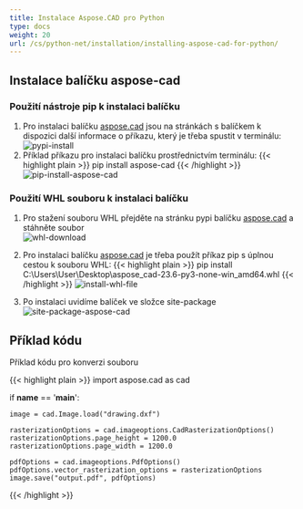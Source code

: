 ```yaml
---
title: Instalace Aspose.CAD pro Python
type: docs
weight: 20
url: /cs/python-net/installation/installing-aspose-cad-for-python/
---
```


## **Instalace balíčku aspose-cad**

### Použití nástroje pip k instalaci balíčku

1. Pro instalaci balíčku [aspose.cad](https://pypi.org/project/aspose-cad/) jsou na stránkách s balíčkem k dispozici další informace o příkazu, který je třeba spustit v terminálu:<br/>
![pypi-install](/cad/_assets/python-net/install/pypi-aspose-cad.png)
1. Příklad příkazu pro instalaci balíčku prostřednictvím terminálu:
{{< highlight plain >}}
pip install aspose-cad
{{< /highlight >}}
![pip-install-aspose-cad](/cad/_assets/python-net/install/pip-install-aspose.png)

### Použití WHL souboru k instalaci balíčku

1. Pro stažení souboru WHL přejděte na stránku pypi balíčku [aspose.cad](https://pypi.org/project/aspose-cad/#files) a stáhněte soubor<br/>
![whl-download](/cad/_assets/python-net/install/download-whl-file.png)<br/>
1. Pro instalaci balíčku [aspose.cad](https://pypi.org/project/aspose-cad/) je třeba použít příkaz pip s úplnou cestou k souboru WHL:
{{< highlight plain >}}
pip install C:\Users\User\Desktop\aspose_cad-23.6-py3-none-win_amd64.whl
{{< /highlight >}}
![install-whl-file](/cad/_assets/python-net/install/install-whl-file-terminal.png)

1. Po instalaci uvidíme balíček ve složce site-package<br/>
![site-package-aspose-cad](/cad/_assets/python-net/install/site-package-aspose.png)

## Příklad kódu
Příklad kódu pro konverzi souboru

{{< highlight plain >}}
import aspose.cad as cad

if __name__ == '__main__':
    
    image = cad.Image.load("drawing.dxf")

    rasterizationOptions = cad.imageoptions.CadRasterizationOptions()
    rasterizationOptions.page_height = 1200.0
    rasterizationOptions.page_width = 1200.0
    
    pdfOptions = cad.imageoptions.PdfOptions()
    pdfOptions.vector_rasterization_options = rasterizationOptions
    image.save("output.pdf", pdfOptions)
{{< /highlight >}}
